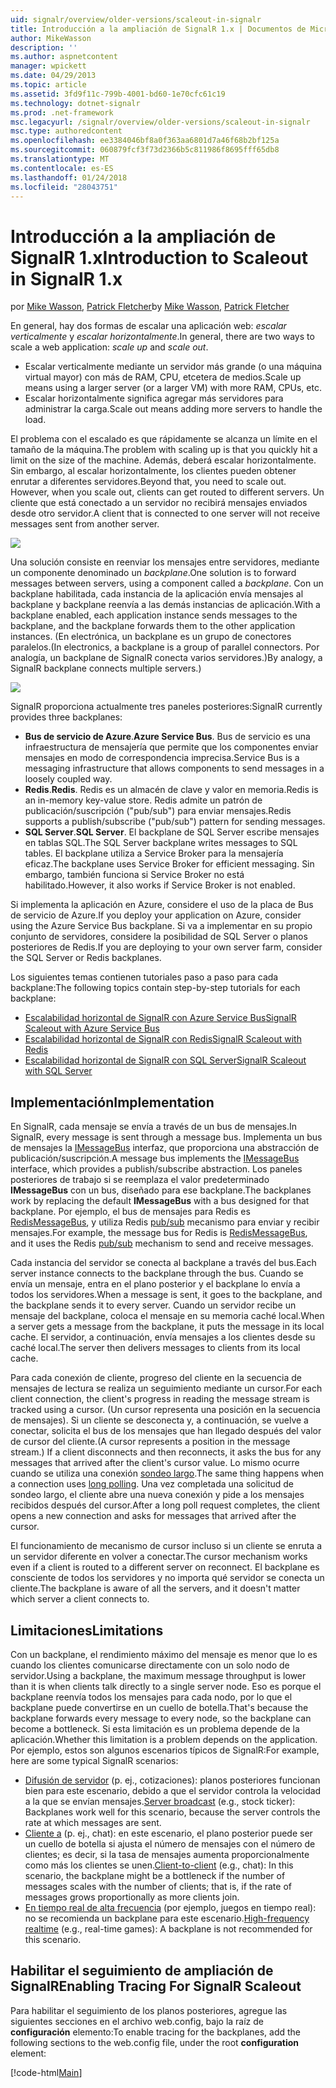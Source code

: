 ```yaml
---
uid: signalr/overview/older-versions/scaleout-in-signalr
title: Introducción a la ampliación de SignalR 1.x | Documentos de Microsoft
author: MikeWasson
description: ''
ms.author: aspnetcontent
manager: wpickett
ms.date: 04/29/2013
ms.topic: article
ms.assetid: 3fd9f11c-799b-4001-bd60-1e70cfc61c19
ms.technology: dotnet-signalr
ms.prod: .net-framework
msc.legacyurl: /signalr/overview/older-versions/scaleout-in-signalr
msc.type: authoredcontent
ms.openlocfilehash: ee3384046bf8a0f363aa6801d7a46f68b2bf125a
ms.sourcegitcommit: 060879fcf3f73d2366b5c811986f8695fff65db8
ms.translationtype: MT
ms.contentlocale: es-ES
ms.lasthandoff: 01/24/2018
ms.locfileid: "28043751"
---
```

<a name="introduction-to-scaleout-in-signalr-1x"></a><span data-ttu-id="4f867-102">Introducción a la ampliación de SignalR 1.x</span><span class="sxs-lookup"><span data-stu-id="4f867-102">Introduction to Scaleout in SignalR 1.x</span></span>
====================
<span data-ttu-id="4f867-103">por [Mike Wasson](https://github.com/MikeWasson), [Patrick Fletcher](https://github.com/pfletcher)</span><span class="sxs-lookup"><span data-stu-id="4f867-103">by [Mike Wasson](https://github.com/MikeWasson), [Patrick Fletcher](https://github.com/pfletcher)</span></span>

<span data-ttu-id="4f867-104">En general, hay dos formas de escalar una aplicación web: *escalar verticalmente* y *escalar horizontalmente*.</span><span class="sxs-lookup"><span data-stu-id="4f867-104">In general, there are two ways to scale a web application: *scale up* and *scale out*.</span></span>

- <span data-ttu-id="4f867-105">Escalar verticalmente mediante un servidor más grande (o una máquina virtual mayor) con más de RAM, CPU, etcetera de medios.</span><span class="sxs-lookup"><span data-stu-id="4f867-105">Scale up means using a larger server (or a larger VM) with more RAM, CPUs, etc.</span></span>
- <span data-ttu-id="4f867-106">Escalar horizontalmente significa agregar más servidores para administrar la carga.</span><span class="sxs-lookup"><span data-stu-id="4f867-106">Scale out means adding more servers to handle the load.</span></span>

<span data-ttu-id="4f867-107">El problema con el escalado es que rápidamente se alcanza un límite en el tamaño de la máquina.</span><span class="sxs-lookup"><span data-stu-id="4f867-107">The problem with scaling up is that you quickly hit a limit on the size of the machine.</span></span> <span data-ttu-id="4f867-108">Además, deberá escalar horizontalmente. Sin embargo, al escalar horizontalmente, los clientes pueden obtener enrutar a diferentes servidores.</span><span class="sxs-lookup"><span data-stu-id="4f867-108">Beyond that, you need to scale out. However, when you scale out, clients can get routed to different servers.</span></span> <span data-ttu-id="4f867-109">Un cliente que está conectado a un servidor no recibirá mensajes enviados desde otro servidor.</span><span class="sxs-lookup"><span data-stu-id="4f867-109">A client that is connected to one server will not receive messages sent from another server.</span></span>

![](scaleout-in-signalr/_static/image1.png)

<span data-ttu-id="4f867-110">Una solución consiste en reenviar los mensajes entre servidores, mediante un componente denominado un *backplane*.</span><span class="sxs-lookup"><span data-stu-id="4f867-110">One solution is to forward messages between servers, using a component called a *backplane*.</span></span> <span data-ttu-id="4f867-111">Con un backplane habilitada, cada instancia de la aplicación envía mensajes al backplane y backplane reenvía a las demás instancias de aplicación.</span><span class="sxs-lookup"><span data-stu-id="4f867-111">With a backplane enabled, each application instance sends messages to the backplane, and the backplane forwards them to the other application instances.</span></span> <span data-ttu-id="4f867-112">(En electrónica, un backplane es un grupo de conectores paralelos.</span><span class="sxs-lookup"><span data-stu-id="4f867-112">(In electronics, a backplane is a group of parallel connectors.</span></span> <span data-ttu-id="4f867-113">Por analogía, un backplane de SignalR conecta varios servidores.)</span><span class="sxs-lookup"><span data-stu-id="4f867-113">By analogy, a SignalR backplane connects multiple servers.)</span></span>

![](scaleout-in-signalr/_static/image2.png)

<span data-ttu-id="4f867-114">SignalR proporciona actualmente tres paneles posteriores:</span><span class="sxs-lookup"><span data-stu-id="4f867-114">SignalR currently provides three backplanes:</span></span>

- <span data-ttu-id="4f867-115">**Bus de servicio de Azure**.</span><span class="sxs-lookup"><span data-stu-id="4f867-115">**Azure Service Bus**.</span></span> <span data-ttu-id="4f867-116">Bus de servicio es una infraestructura de mensajería que permite que los componentes enviar mensajes en modo de correspondencia imprecisa.</span><span class="sxs-lookup"><span data-stu-id="4f867-116">Service Bus is a messaging infrastructure that allows components to send messages in a loosely coupled way.</span></span>
- <span data-ttu-id="4f867-117">**Redis**.</span><span class="sxs-lookup"><span data-stu-id="4f867-117">**Redis**.</span></span> <span data-ttu-id="4f867-118">Redis es un almacén de clave y valor en memoria.</span><span class="sxs-lookup"><span data-stu-id="4f867-118">Redis is an in-memory key-value store.</span></span> <span data-ttu-id="4f867-119">Redis admite un patrón de publicación/suscripción ("pub/sub") para enviar mensajes.</span><span class="sxs-lookup"><span data-stu-id="4f867-119">Redis supports a publish/subscribe ("pub/sub") pattern for sending messages.</span></span>
- <span data-ttu-id="4f867-120">**SQL Server**.</span><span class="sxs-lookup"><span data-stu-id="4f867-120">**SQL Server**.</span></span> <span data-ttu-id="4f867-121">El backplane de SQL Server escribe mensajes en tablas SQL.</span><span class="sxs-lookup"><span data-stu-id="4f867-121">The SQL Server backplane writes messages to SQL tables.</span></span> <span data-ttu-id="4f867-122">El backplane utiliza a Service Broker para la mensajería eficaz.</span><span class="sxs-lookup"><span data-stu-id="4f867-122">The backplane uses Service Broker for efficient messaging.</span></span> <span data-ttu-id="4f867-123">Sin embargo, también funciona si Service Broker no está habilitado.</span><span class="sxs-lookup"><span data-stu-id="4f867-123">However, it also works if Service Broker is not enabled.</span></span>

<span data-ttu-id="4f867-124">Si implementa la aplicación en Azure, considere el uso de la placa de Bus de servicio de Azure.</span><span class="sxs-lookup"><span data-stu-id="4f867-124">If you deploy your application on Azure, consider using the Azure Service Bus backplane.</span></span> <span data-ttu-id="4f867-125">Si va a implementar en su propio conjunto de servidores, considere la posibilidad de SQL Server o planos posteriores de Redis.</span><span class="sxs-lookup"><span data-stu-id="4f867-125">If you are deploying to your own server farm, consider the SQL Server or Redis backplanes.</span></span>

<span data-ttu-id="4f867-126">Los siguientes temas contienen tutoriales paso a paso para cada backplane:</span><span class="sxs-lookup"><span data-stu-id="4f867-126">The following topics contain step-by-step tutorials for each backplane:</span></span>

- [<span data-ttu-id="4f867-127">Escalabilidad horizontal de SignalR con Azure Service Bus</span><span class="sxs-lookup"><span data-stu-id="4f867-127">SignalR Scaleout with Azure Service Bus</span></span>](scaleout-with-windows-azure-service-bus.md)
- [<span data-ttu-id="4f867-128">Escalabilidad horizontal de SignalR con Redis</span><span class="sxs-lookup"><span data-stu-id="4f867-128">SignalR Scaleout with Redis</span></span>](scaleout-with-redis.md)
- [<span data-ttu-id="4f867-129">Escalabilidad horizontal de SignalR con SQL Server</span><span class="sxs-lookup"><span data-stu-id="4f867-129">SignalR Scaleout with SQL Server</span></span>](scaleout-with-sql-server.md)

## <a name="implementation"></a><span data-ttu-id="4f867-130">Implementación</span><span class="sxs-lookup"><span data-stu-id="4f867-130">Implementation</span></span>

<span data-ttu-id="4f867-131">En SignalR, cada mensaje se envía a través de un bus de mensajes.</span><span class="sxs-lookup"><span data-stu-id="4f867-131">In SignalR, every message is sent through a message bus.</span></span> <span data-ttu-id="4f867-132">Implementa un bus de mensajes la [IMessageBus](https://msdn.microsoft.com/library/microsoft.aspnet.signalr.messaging.imessagebus(v=vs.100).aspx) interfaz, que proporciona una abstracción de publicación/suscripción.</span><span class="sxs-lookup"><span data-stu-id="4f867-132">A message bus implements the [IMessageBus](https://msdn.microsoft.com/library/microsoft.aspnet.signalr.messaging.imessagebus(v=vs.100).aspx) interface, which provides a publish/subscribe abstraction.</span></span> <span data-ttu-id="4f867-133">Los paneles posteriores de trabajo si se reemplaza el valor predeterminado **IMessageBus** con un bus, diseñado para ese backplane.</span><span class="sxs-lookup"><span data-stu-id="4f867-133">The backplanes work by replacing the default **IMessageBus** with a bus designed for that backplane.</span></span> <span data-ttu-id="4f867-134">Por ejemplo, el bus de mensajes para Redis es [RedisMessageBus](https://msdn.microsoft.com/library/microsoft.aspnet.signalr.redis.redismessagebus(v=vs.100).aspx), y utiliza Redis [pub/sub](http://redis.io/topics/pubsub) mecanismo para enviar y recibir mensajes.</span><span class="sxs-lookup"><span data-stu-id="4f867-134">For example, the message bus for Redis is [RedisMessageBus](https://msdn.microsoft.com/library/microsoft.aspnet.signalr.redis.redismessagebus(v=vs.100).aspx), and it uses the Redis [pub/sub](http://redis.io/topics/pubsub) mechanism to send and receive messages.</span></span>

<span data-ttu-id="4f867-135">Cada instancia del servidor se conecta al backplane a través del bus.</span><span class="sxs-lookup"><span data-stu-id="4f867-135">Each server instance connects to the backplane through the bus.</span></span> <span data-ttu-id="4f867-136">Cuando se envía un mensaje, entra en el plano posterior y el backplane lo envía a todos los servidores.</span><span class="sxs-lookup"><span data-stu-id="4f867-136">When a message is sent, it goes to the backplane, and the backplane sends it to every server.</span></span> <span data-ttu-id="4f867-137">Cuando un servidor recibe un mensaje del backplane, coloca el mensaje en su memoria caché local.</span><span class="sxs-lookup"><span data-stu-id="4f867-137">When a server gets a message from the backplane, it puts the message in its local cache.</span></span> <span data-ttu-id="4f867-138">El servidor, a continuación, envía mensajes a los clientes desde su caché local.</span><span class="sxs-lookup"><span data-stu-id="4f867-138">The server then delivers messages to clients from its local cache.</span></span>

<span data-ttu-id="4f867-139">Para cada conexión de cliente, progreso del cliente en la secuencia de mensajes de lectura se realiza un seguimiento mediante un cursor.</span><span class="sxs-lookup"><span data-stu-id="4f867-139">For each client connection, the client's progress in reading the message stream is tracked using a cursor.</span></span> <span data-ttu-id="4f867-140">(Un cursor representa una posición en la secuencia de mensajes). Si un cliente se desconecta y, a continuación, se vuelve a conectar, solicita el bus de los mensajes que han llegado después del valor de cursor del cliente.</span><span class="sxs-lookup"><span data-stu-id="4f867-140">(A cursor represents a position in the message stream.) If a client disconnects and then reconnects, it asks the bus for any messages that arrived after the client's cursor value.</span></span> <span data-ttu-id="4f867-141">Lo mismo ocurre cuando se utiliza una conexión [sondeo largo](../getting-started/introduction-to-signalr.md#transports).</span><span class="sxs-lookup"><span data-stu-id="4f867-141">The same thing happens when a connection uses [long polling](../getting-started/introduction-to-signalr.md#transports).</span></span> <span data-ttu-id="4f867-142">Una vez completada una solicitud de sondeo largo, el cliente abre una nueva conexión y pide a los mensajes recibidos después del cursor.</span><span class="sxs-lookup"><span data-stu-id="4f867-142">After a long poll request completes, the client opens a new connection and asks for messages that arrived after the cursor.</span></span>

<span data-ttu-id="4f867-143">El funcionamiento de mecanismo de cursor incluso si un cliente se enruta a un servidor diferente en volver a conectar.</span><span class="sxs-lookup"><span data-stu-id="4f867-143">The cursor mechanism works even if a client is routed to a different server on reconnect.</span></span> <span data-ttu-id="4f867-144">El backplane es consciente de todos los servidores y no importa qué servidor se conecta un cliente.</span><span class="sxs-lookup"><span data-stu-id="4f867-144">The backplane is aware of all the servers, and it doesn't matter which server a client connects to.</span></span>

## <a name="limitations"></a><span data-ttu-id="4f867-145">Limitaciones</span><span class="sxs-lookup"><span data-stu-id="4f867-145">Limitations</span></span>

<span data-ttu-id="4f867-146">Con un backplane, el rendimiento máximo del mensaje es menor que lo es cuando los clientes comunicarse directamente con un solo nodo de servidor.</span><span class="sxs-lookup"><span data-stu-id="4f867-146">Using a backplane, the maximum message throughput is lower than it is when clients talk directly to a single server node.</span></span> <span data-ttu-id="4f867-147">Eso es porque el backplane reenvía todos los mensajes para cada nodo, por lo que el backplane puede convertirse en un cuello de botella.</span><span class="sxs-lookup"><span data-stu-id="4f867-147">That's because the backplane forwards every message to every node, so the backplane can become a bottleneck.</span></span> <span data-ttu-id="4f867-148">Si esta limitación es un problema depende de la aplicación.</span><span class="sxs-lookup"><span data-stu-id="4f867-148">Whether this limitation is a problem depends on the application.</span></span> <span data-ttu-id="4f867-149">Por ejemplo, estos son algunos escenarios típicos de SignalR:</span><span class="sxs-lookup"><span data-stu-id="4f867-149">For example, here are some typical SignalR scenarios:</span></span>

- <span data-ttu-id="4f867-150">[Difusión de servidor](tutorial-server-broadcast-with-aspnet-signalr.md) (p. ej., cotizaciones): planos posteriores funcionan bien para este escenario, debido a que el servidor controla la velocidad a la que se envían mensajes.</span><span class="sxs-lookup"><span data-stu-id="4f867-150">[Server broadcast](tutorial-server-broadcast-with-aspnet-signalr.md) (e.g., stock ticker): Backplanes work well for this scenario, because the server controls the rate at which messages are sent.</span></span>
- <span data-ttu-id="4f867-151">[Cliente a](tutorial-getting-started-with-signalr.md) (p. ej., chat): en este escenario, el plano posterior puede ser un cuello de botella si ajusta el número de mensajes con el número de clientes; es decir, si la tasa de mensajes aumenta proporcionalmente como más los clientes se unen.</span><span class="sxs-lookup"><span data-stu-id="4f867-151">[Client-to-client](tutorial-getting-started-with-signalr.md) (e.g., chat): In this scenario, the backplane might be a bottleneck if the number of messages scales with the number of clients; that is, if the rate of messages grows proportionally as more clients join.</span></span>
- <span data-ttu-id="4f867-152">[En tiempo real de alta frecuencia](tutorial-high-frequency-realtime-with-signalr.md) (por ejemplo, juegos en tiempo real): no se recomienda un backplane para este escenario.</span><span class="sxs-lookup"><span data-stu-id="4f867-152">[High-frequency realtime](tutorial-high-frequency-realtime-with-signalr.md) (e.g., real-time games): A backplane is not recommended for this scenario.</span></span>

## <a name="enabling-tracing-for-signalr-scaleout"></a><span data-ttu-id="4f867-153">Habilitar el seguimiento de ampliación de SignalR</span><span class="sxs-lookup"><span data-stu-id="4f867-153">Enabling Tracing For SignalR Scaleout</span></span>

<span data-ttu-id="4f867-154">Para habilitar el seguimiento de los planos posteriores, agregue las siguientes secciones en el archivo web.config, bajo la raíz de **configuración** elemento:</span><span class="sxs-lookup"><span data-stu-id="4f867-154">To enable tracing for the backplanes, add the following sections to the web.config file, under the root **configuration** element:</span></span>

[!code-html[Main](scaleout-in-signalr/samples/sample1.html)]
